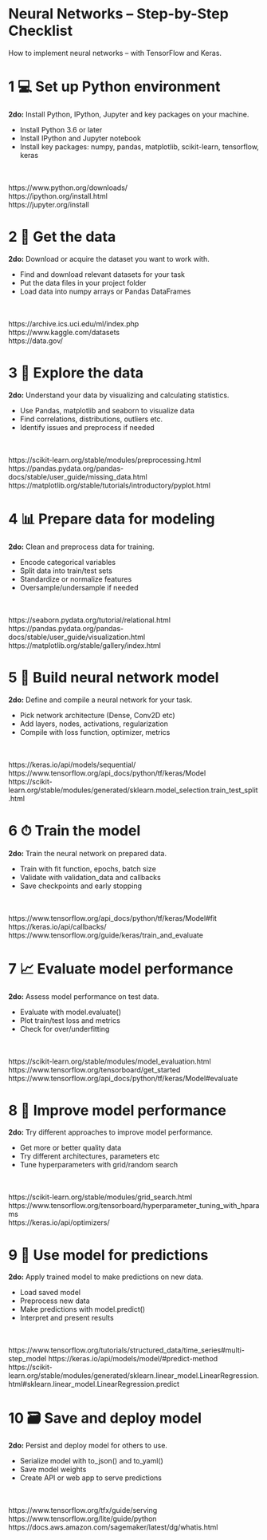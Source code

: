 # Neural Networks – Step-by-Step Checklist 
How to implement neural networks – with TensorFlow and Keras.

# **1** 💻 **Set up Python environment**  
**2do:** Install Python, IPython, Jupyter and key packages on your machine.
- Install Python 3.6 or later 
- Install IPython and Jupyter notebook
- Install key packages: numpy, pandas, matplotlib, scikit-learn, tensorflow, keras
<br>
<br>
https://www.python.org/downloads/
<br>
https://ipython.org/install.html
<br>
https://jupyter.org/install

<br>

# **2** 📁 **Get the data**
**2do:** Download or acquire the dataset you want to work with.
- Find and download relevant datasets for your task
- Put the data files in your project folder
- Load data into numpy arrays or Pandas DataFrames
<br>
<br>
https://archive.ics.uci.edu/ml/index.php
<br>
https://www.kaggle.com/datasets
<br>
https://data.gov/

<br>

# **3** 🔎 **Explore the data**  
**2do:** Understand your data by visualizing and calculating statistics.
- Use Pandas, matplotlib and seaborn to visualize data
- Find correlations, distributions, outliers etc. 
- Identify issues and preprocess if needed
<br>
<br>
https://scikit-learn.org/stable/modules/preprocessing.html
<br>
https://pandas.pydata.org/pandas-docs/stable/user_guide/missing_data.html
<br>
https://matplotlib.org/stable/tutorials/introductory/pyplot.html

<br>

# **4** 📊 **Prepare data for modeling**   
**2do:** Clean and preprocess data for training.
- Encode categorical variables 
- Split data into train/test sets
- Standardize or normalize features
- Oversample/undersample if needed
<br>
<br>
https://seaborn.pydata.org/tutorial/relational.html
<br>
https://pandas.pydata.org/pandas-docs/stable/user_guide/visualization.html
<br>
https://matplotlib.org/stable/gallery/index.html

<br>

# **5** 🧠 **Build neural network model**
**2do:** Define and compile a neural network for your task.
- Pick network architecture (Dense, Conv2D etc)
- Add layers, nodes, activations, regularization
- Compile with loss function, optimizer, metrics
<br>
<br>
https://keras.io/api/models/sequential/
<br>
https://www.tensorflow.org/api_docs/python/tf/keras/Model
<br>
https://scikit-learn.org/stable/modules/generated/sklearn.model_selection.train_test_split.html


<br>

# **6** ⏱ **Train the model**  
**2do:** Train the neural network on prepared data.
- Train with fit function, epochs, batch size
- Validate with validation_data and callbacks
- Save checkpoints and early stopping 
<br>
<br>
https://www.tensorflow.org/api_docs/python/tf/keras/Model#fit
<br>
https://keras.io/api/callbacks/
<br>
https://www.tensorflow.org/guide/keras/train_and_evaluate

<br>

# **7** 📈 **Evaluate model performance**
**2do:** Assess model performance on test data.
- Evaluate with model.evaluate()
- Plot train/test loss and metrics 
- Check for over/underfitting
<br>
<br>
https://scikit-learn.org/stable/modules/model_evaluation.html
<br>
https://www.tensorflow.org/tensorboard/get_started
<br>
https://www.tensorflow.org/api_docs/python/tf/keras/Model#evaluate

<br>

# **8** 🌱 **Improve model performance**   
**2do:** Try different approaches to improve model performance.
- Get more or better quality data
- Try different architectures, parameters etc
- Tune hyperparameters with grid/random search
<br>
<br>
https://scikit-learn.org/stable/modules/grid_search.html
<br>
https://www.tensorflow.org/tensorboard/hyperparameter_tuning_with_hparams
<br>
https://keras.io/api/optimizers/

<br>

# **9** 🚀 **Use model for predictions**
**2do:** Apply trained model to make predictions on new data.  
- Load saved model
- Preprocess new data 
- Make predictions with model.predict()
- Interpret and present results
<br>
<br>
https://www.tensorflow.org/tutorials/structured_data/time_series#multi-step_model
https://keras.io/api/models/model/#predict-method
https://scikit-learn.org/stable/modules/generated/sklearn.linear_model.LinearRegression.html#sklearn.linear_model.LinearRegression.predict

<br>

# **10** 🗃️ **Save and deploy model**   
**2do:** Persist and deploy model for others to use.
- Serialize model with to_json() and to_yaml()
- Save model weights
- Create API or web app to serve predictions
<br>
<br>
https://www.tensorflow.org/tfx/guide/serving
<br>
https://www.tensorflow.org/lite/guide/python
<br>
https://docs.aws.amazon.com/sagemaker/latest/dg/whatis.html
<br>
